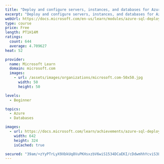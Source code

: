 ```yaml
---
title: "Deploy and configure servers, instances, and databases for Azure SQL"
excerpt: "Deploy and configure servers, instances, and databases for Azure SQL"
webUrl: https://docs.microsoft.com/en-us/learn/modules/azure-sql-deploy-configure/
type: course
price: Free
length: PT1H14M
ratings:
  count: 644
  average: 4.709627
heat: 52

provider:
  name: Microsoft Learn
  domain: microsoft.com
  images:
    - url: /assets/images/organizations/microsoft.com-50x50.jpg
      width: 50
      height: 50

levels:
  - Beginner

topics:
  - Azure
  - Databases

images:
  - url: https://docs.microsoft.com/learn/achievements/azure-sql-deploy-configure-social.png
    width: 642
    height: 324
    isCached: true

secured: "39am/+zYyPTrLyX9XbkUq8VuPKHsxzbV6wiS1534DCaEKI/cDdwmhhYcviS3LMYaApc+sq3HjBj/4PvO5XxGL22x/dN3WvetCkpIIbI6lsjt1zv3DdZrlp0+GISb2XIWDU+YOarkutCQrHhgnIBiYdiAo409y0P/HQy3xSjFP40mz762fLXFj4TTiRyatuC7egacbSG9skDFtzAqAC4QCaZ4j6GtNKBT0V0YlNa1XIOrNJ6PIqPnLOgfpquvaQL86gSy7yICLQG3qEmsOwpjg7e2QXkeSHaUAS/GJfu8VhleCnhvhrsabvoCCr/MK+mJbZtnxb3sTmGysgwEgybWhA685CS6irfOwVODNhz+SkK7cdI2ch3Ncu0RSG6SFM3eBX/tExqO2nMFgdRXm9ghA5avS1FwWl7o6XS2OAmWD4U=;kNzHUuLSDZYC+gk3TbITcg=="
---
```


